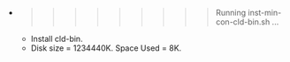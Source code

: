 * >>>>>>>>> Running inst-min-con-cld-bin.sh ...
  * Install cld-bin.
  * Disk size = 1234440K. Space Used = 8K.

